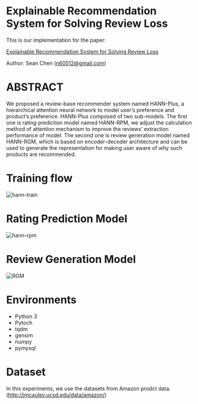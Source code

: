 # Explainable Recommendation System for Solving Review Loss

This is our implementation for the paper:

[Explainable Recommendation System for Solving Review Loss](http://etds.lib.ntnu.edu.tw/cgi-bin/gs32/gsweb.cgi/ccd=mpCGdV/record?r1=1&h1=0)

Author: Sean Chen (n60512@gmail.com)

# ABSTRACT
We proposed a review-base recommender system named HANN-Plus, a hierarchical attention neural network to model user’s preference and product’s preference. HANN-Plus composed of two sub-models. The first one is rating prediction model named HANN-RPM, we adjust the calculation method of attention mechanism to improve the reviews’ extraction performance of model. The second one is review generation model named HANN-RGM, which is based on encoder-decoder architecture and can be used to generate the representation for making user aware of why such products are recommended.

# Training flow
![hann-train](https://i.imgur.com/VSbKBhH.png)

# Rating Prediction Model
![hann-rpm](https://i.imgur.com/Fs3w5Dp.png)

# Review Generation Model
![RGM](https://i.imgur.com/n0zCEbE.png)

# Environments

-   Python 3
-   Pytoch
-   tqdm
-   gensim
-   numpy
-   pymysql

# Dataset

In this experiments, we use the datasets from Amazon prodct data.
(http://jmcauley.ucsd.edu/data/amazon/)
